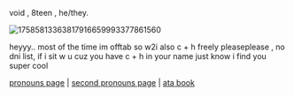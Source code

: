 
void , 8teen , he/they.

![17585813363817916659993377861560](https://github.com/user-attachments/assets/12ca735f-0244-430a-a200-edb5b511ed1f)

heyyy.. most of the time im offtab so w2i also c + h freely pleaseplease , no dni list, if i sit w u cuz you have c + h in your name just know i find you super cool 

[pronouns page](https://en.pronouns.page/@void0991) | [second pronouns page](https://pronouns.cc/@Comedicdick) | [ata book](https://voider.atabook.org/)
